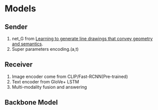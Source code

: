 # Models

## Sender
1. net_G from [Learning to generate line drawings that convey geometry and semantics](https://github.com/carolineec/informative-drawings).
2. Super parameters encoding.(a,t)


## Receiver
1. Image encoder come from CLIP/Fast-RCNN(Pre-trained)
2. Text encoder from GloVe+ LSTM
3. Multi-modality fusion and answering

## Backbone Model

## 
